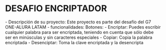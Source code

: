 <h1>DESAFIO ENCRIPTADOR</h1>
- Descripción de su proyecto: Este proyecto es parte del desafío del G7 ONE-ALURA LATAM
- funcionalidades:
Botones:
  - Encriptar: Puedes escribir cualquier palabra para ser encriptada, teniendo en cuenta que sólo debe ser en minúsculas y
  sin caracteres especiales
  - Copiar: Copia la palabra encriptada
  - Desenciptar: Toma la clave encriptada y la desencripta
